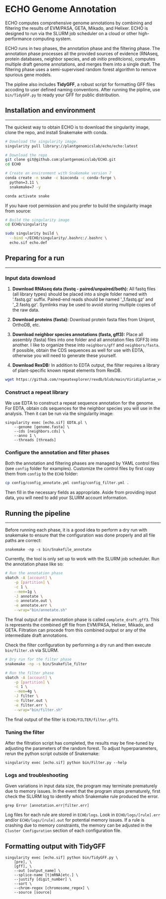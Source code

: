 # ECHO Genome Annotation

ECHO computes comprehensive genome annotations by combining and filtering the results of EVM/PASA, GETA, Mikado, and Helixer. 
ECHO is designed to run via the SLURM job scheduler on a cloud or other high-performance computing system.

ECHO runs in two phases, the annotation phase and the filtering phase. 
The annotation phase processes all the provided sources of evidence (RNAseq, protein databases, neighbor species, and *ab initio* preditcions), computes multiple draft genome annotations, and merges them into a single draft. 
The filtering phase uses a semi-supervised random forest algorithm to remove spurious gene models.

The pipline also includes **TidyGFF**, a robust script for formatting GFF files accoding to user defined naming conventions.
After running the pipline, use ```bin/TidyGFF.py``` to ready your GFF for public distribution.

## Installation and environment
---------------
The quickest way to obtain ECHO is to download the singularity image, clone the repo, and install Snakemake with conda.
```bash
# Download the singularity image.
singularity pull library://plantgenomicslab/echo/echo:latest

# Download the repo
git clone git@github.com:plantgenomicslab/ECHO.git
cd ECHO

# Create an environment with Snakemake version 7
conda create -n snake -c bioconda -c conda-forge \
  python=3.11 \
  snakemake=7 -y

conda activate snake
```
If you have root permission and you prefer to build the singularity image from source:
```bash
# Build the singularity image
cd ECHO/singularity

sudo singularity build \
  --bind ~/ECHO/singularity/.bashrc:/.bashrc \
  echo.sif echo.def
```

## Preparing for a run
-----------------

### Input data download
1. **Download RNAseq data (fastq - paired/unpaired/both):** 
All fastq files (all library types) should be placed into a single folder named with '.fastq.gz' suffix. Paired-end reads should be named '_1.fastq.gz' and '_2.fastq.gz'. Symlinks may be used to avoid storing multiple copies of the raw data. 

2. **Download proteins (fasta):**
Download protein fasta files from Uniprot, OrthoDB, etc.

3. **Download neighbor species annotations (fasta, gff3):** 
Place all assembly (fasta) files into one folder and all annotation files (GFF3) into another. I like to organize these into ```neighbors/gff``` and ```neighbors/fasta```. If possible, obtain the CDS sequences as well for use with EDTA, otherwise you will need to generate these yourself.

4. **Download RexDB:**
In addition to EDTA output, the filter requires a library of plant-specific known repeat elements from RexDB.
```bash
wget https://github.com/repeatexplorer/rexdb/blob/main/Viridiplantae_v4.0.fasta
```

### Construct a repeat library

We use EDTA to construct a repeat sequence annotation for the genome. For EDTA, obtain cds sequences for the neighbor species you will use in the analysis. Then it can be run via the singularity image:
```
singularity exec [echo.sif] EDTA.pl \
	--genome [genome.fasta] \
	--cds [neighbors.cds] \
	--anno 1 \
	--threads [threads]
```

### Configure the annotation and filter phases
Both the annotation and filtering phases are managed by YAML control files (see ```config``` folder for examples). Customize the control files by first copy them from ```config``` to the ```ECHO``` folder:
```bash
cp config/config_annotate.yml config/config_filter.yml .
```
Then fill in the necessary fields as appropriate. Aside from providing input data, you will need to add your SLURM account information.


## Running the pipeline
-----------------
Before running each phase, it is a good idea to perform a dry run with snakemake to ensure that the configuration was done properly and all file paths are correct:
```
snakemake -np -s bin/Snakefile_annotate
```

Currently, the tool is only set up to work with the SLURM job scheduler. Run the annotation phase like so:
```bash
# Run the annotation phase
sbatch -A [account] \
    -p [partition] \
    -c 1 \
    --mem=1g \
    -J annotate \
    -o annotate.out \
    -e annotate.err \
    --wrap="bin/annotate.sh"
```
The final output of the annotation phase is called ```complete_draft.gff3```. This is represents the combined gff file from EVM/PASA, Helixer, Mikado, and GETA. Filtration can procede from this combined output or any of the intermediate draft annotations.

Check the filter configuration by performing a dry run and then execute ```bin/filter.sh``` via SLURM.

```bash
# Dry run for the filter phase
snakemake -np -s bin/Snakefile_filter

# Run the filter phase
sbatch -A [account] \
    -p [partition] \
    -c 1 \
    --mem=4g \
    -J filter \
    -o filter.out \
    -e filter.err \
    --wrap="bin/filter.sh"
```

The final output of the filter is ```ECHO/FILTER/filter.gff3```.

### Tuning the filter
After the filtration script has completed, the results may be fine-tuned by adjusting the parameters of the random forest. 
To adjust hyperparameters, rerun the python script outside of Snakemake:
```
singularity exec [echo.sif] python bin/Filter.py --help
``` 

### Logs and troubleshooting 

Given variations in input data size, the program may terminate prematurely due to memory issues. In the event that the program stops prematurely, first check the SLURM log to identify which Snakemake rule produced the error.
```
grep Error [annotation.err|filter.err]
```
Log files for each rule are stored in ```ECHO/logs```. Look in ```ECHO/logs/[rule].err``` and/or ```ECHO/logs/[rule].out``` for potential memory issues. If a rule is crashing due to memory constraints, the memory can be adjusted in the  ```Cluster Configuration``` section of each configuration file.

## Formatting output with TidyGFF

```
singularity exec [echo.sif] python bin/TidyGFF.py \
    [pre], \
    [gff], \
    --out [output_name] \
    --splice-name [t|mRNA|etc.] \
    --justify [digit_number] \
    --sort \
    --chrom-regex [chromosome_regex] \
    --source [source]
```
